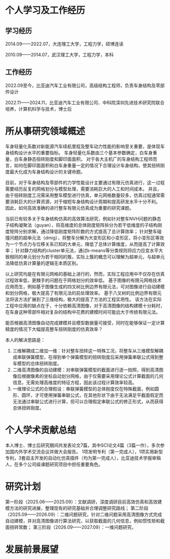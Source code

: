 # 个人学习及工作经历
## 学习经历
2014.09——2022.07，大连理工大学，工程力学，硕博连读

2010.09——2014.07，武汉理工大学，工程力学，本科

## 工作经历
2022.09至今，比亚迪汽车工业有限公司，高级结构工程师，负责车身结构及零部件设计

2022.11——2024.11，比亚迪汽车工业有限公司、中科院深圳先进技术研究院联合培养，计算机科学与技术，博士后

# 所从事研究领域概述
车身轻量化系数对新能源汽车续航里程及整车动力性能的影响至关重要，是体现车身结构设计水平的重要指标。
车身轻量化系数由三个基本参数确定，白车身重量，白车身静态扭转刚度和脚印面面积。
对于各大主机厂的车身结构工程师而言，如何在脚印面面积和白车身重量一定的情况下合理设计车身结构，使其扭转刚度最大化成为车身结构设计的关键命题。

目前，对于车身结构及零部件的力学性能设计主要通过有限元仿真进行，这一过程需要经历反复的网格划分与模型处理，需要消耗巨大的人工和时间成本。
并且，由于扭转刚度工况需采用整车模型进行仿真，单元网格数量较多，仿真过程通常需要消耗巨大的计算资源，对于缩短车身结构设计周期和提高研发水平十分不利。
因此，如何高效准确的进行整车有限元仿真成为重要的研究课题。

当前已有较多关于车身结构仿真的高效算法研究，例如针对整车NVH问题的静态子结构凝聚法（guyan），将高维度的总体刚度矩阵拆分为若干低维度的子结构刚度矩阵分别求解，通过降低刚度矩阵阶数的方式提高了总计算效率；
针对整车碰撞问题的超单元法（dmig），将整车分解为大变形区和小变形区，将小变形区等效为一个节点力与位移关系已知的大单元，降低了总体计算维度，从而提高了计算效率；
针对静力结构的cluster单元法，通过k-means等分类规则将应力应变水平大致相同的单元划分为若干相同的簇，实际上簇的概念可以理解为超单元，与超单元法降低仿真计算量的逻辑无本质区别。

以上研究均是在有限元网格的基础上进行的，然而，实际工程应用中不仅存在仿真过程效率低，更棘手的问题在于网格划分的效率低。
基于图像的有限元网格技术应用而生，例如基于图像生成的四叉树比例边界有限元法，可对图像进行自动建模和划分网格，极大提高了有限元法的前处理效率。
基于八叉树的比例边界有限元法将该方法扩展到了三维结构，极大的提高了方法的工程实用性。
该方法在实际工程中应用的缺点在于，十分依赖高清图像，对于高清图像的结构建模十分耗时，在车身这种零部件相对复杂的结构中花费的建模时间可能远大于传统有限元法。

能否根据高清图像自动完成建模并且模型数据量可接受，同时在能够保证一定计算精度的情况下大幅提高整车扭转刚度的仿真效率？

本人的解决思路是：
1. 三维解耦成二维加一维：针对整车扭转这一特殊工况，将整车从三维模型解耦成串联弹簧模型，在得到单个弹簧模型的扭转刚度后采用弹簧串联公式得到整车模型的总体扭转刚度。
2. 二维高清图像的自动建模：对串联弹簧模型的截面进行逐一拍照，得到高清图像后根据像素的坐标自动划分网格，由于仅需要采用理论公式计算截面的几何信息，无需处理高维度的特征方程，因此该过程计算效率较高。
3. 一维理论公式的合理假设：串联弹簧模型的总体刚度仅在特殊截面，例如圆形、圆环，才可使用弹簧串联公式，在其他形状下由于无法满足平截面假定而无法通过串联公式进行计算，但可以合理假定串联公式的修正形式，从而获得总体扭转刚度。


# 个人学术贡献总结

本人博士、博士后研究期间共发表论文7篇，其中SCI论文4篇（3篇一作），多次参加国内外学术交流会议并做大会报告。
1项发明专利（第一完成人），1项实用新型专利，3套自主开发的自动化仿真插件（均为第一完成人），比亚迪技术学报审稿人，在多个公司级课题研究项目中担任重要角色。

# 研究计划
第一阶段（2025.06——2025.09）：文献调研，深度调研目前高效仿真和高效建模方法的研究进展，整理现有的研究基础并合理调整研究路线；
第二阶段（2025.09——2026.09）：二维问题研究，针对二维问题采用高清图像方式完成自动建模，并对高清图像进行算法研究，以获取截面的几何信息，例如惯性矩和截面扭转常数；
第三阶段（2026.09——2027.09）：一维问题研究，


# 发展前景展望
